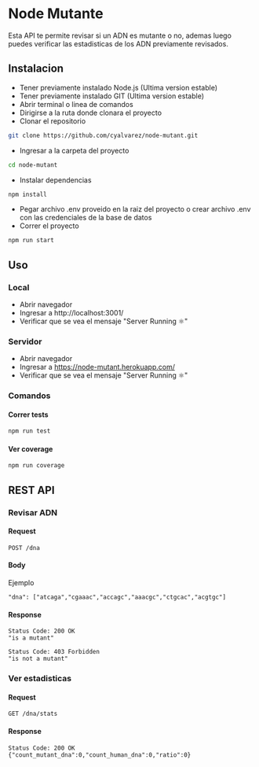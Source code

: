 # Node Mutante

Esta API te permite revisar si un ADN es mutante o no, ademas luego puedes verificar las estadisticas de los ADN previamente revisados.

## Instalacion

* Tener previamente instalado Node.js (Ultima version estable)
* Tener previamente instalado GIT (Ultima version estable)
* Abrir terminal o linea de comandos
* Dirigirse a la ruta donde clonara el proyecto
* Clonar el repositorio
```bash
git clone https://github.com/cyalvarez/node-mutant.git
```
* Ingresar a la carpeta del proyecto
```bash
cd node-mutant
```
* Instalar dependencias
```bash
npm install
```
* Pegar archivo .env proveido en la raiz del proyecto o crear archivo .env con las credenciales de la base de datos
* Correr el proyecto
```bash
npm run start
```

## Uso

### Local

* Abrir navegador
* Ingresar a http://localhost:3001/
* Verificar que se vea el mensaje "Server Running ⚛"

### Servidor

* Abrir navegador
* Ingresar a https://node-mutant.herokuapp.com/
* Verificar que se vea el mensaje "Server Running ⚛"

### Comandos

#### Correr tests
```bash
npm run test
```

#### Ver coverage
```bash
npm run coverage
```

## REST API

### Revisar ADN

#### Request

`POST /dna`

#### Body

Ejemplo

    "dna": ["atcaga","cgaaac","accagc","aaacgc","ctgcac","acgtgc"]

#### Response

    Status Code: 200 OK 
    "is a mutant"

    Status Code: 403 Forbidden
    "is not a mutant"

### Ver estadisticas

#### Request

`GET /dna/stats`

#### Response

    Status Code: 200 OK 
    {"count_mutant_dna":0,"count_human_dna":0,"ratio":0}
